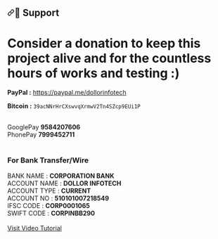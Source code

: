 <h2><a id="user-content--support" class="anchor" aria-hidden="true" href="#-support"><svg class="octicon octicon-link" viewBox="0 0 16 16" version="1.1" width="16" height="16" aria-hidden="true"><path fill-rule="evenodd" d="M7.775 3.275a.75.75 0 001.06 1.06l1.25-1.25a2 2 0 112.83 2.83l-2.5 2.5a2 2 0 01-2.83 0 .75.75 0 00-1.06 1.06 3.5 3.5 0 004.95 0l2.5-2.5a3.5 3.5 0 00-4.95-4.95l-1.25 1.25zm-4.69 9.64a2 2 0 010-2.83l2.5-2.5a2 2 0 012.83 0 .75.75 0 001.06-1.06 3.5 3.5 0 00-4.95 0l-2.5 2.5a3.5 3.5 0 004.95 4.95l1.25-1.25a.75.75 0 00-1.06-1.06l-1.25 1.25a2 2 0 01-2.83 0z"></path></svg></a><g-emoji class="g-emoji" alias="raising_hand" fallback-src="https://github.githubassets.com/images/icons/emoji/unicode/1f64b.png">🙋</g-emoji> Support</h2>
<h1>Consider a donation to keep this project alive and for the countless hours of works and testing :)</h1>
<p><strong>PayPal :</strong> <a href="https://paypal.me/dollorinfotech" rel="nofollow">https://paypal.me/dollorinfotech</a></p>
<p><strong>Bitcoin :</strong> <code>39acNNrHrCXswvqXrmwV2Tn4SZcp9EUi1P</code></p>
<br>
<div>GooglePay <strong>9584207606</strong> </div>
<div>PhonePay  <strong>7999452711</strong></div>
<br>

<h3>For Bank Transfer/Wire</h3>
<div>BANK NAME    :  <strong>CORPORATION BANK</strong></div> 
<div>ACCOUNT NAME :  <strong>DOLLOR INFOTECH</strong></div>
<div>ACCOUNT TYPE :  <strong>CURRENT</strong></div> 
<div>ACCOUNT NO   :  <strong>510101007218549</strong></div>
<div>IFSC CODE    :  <strong>CORP0001065</strong></div>
<div>SWIFT CODE   :  <strong>CORPINBB290</strong></div>
<br>
<a href="https://www.youtube.com/playlist?list=PL_kVwOdi-YKRr_CsbcYVv08GE5zAa5TQW" target="_blank">Visit Video Tutorial</a>